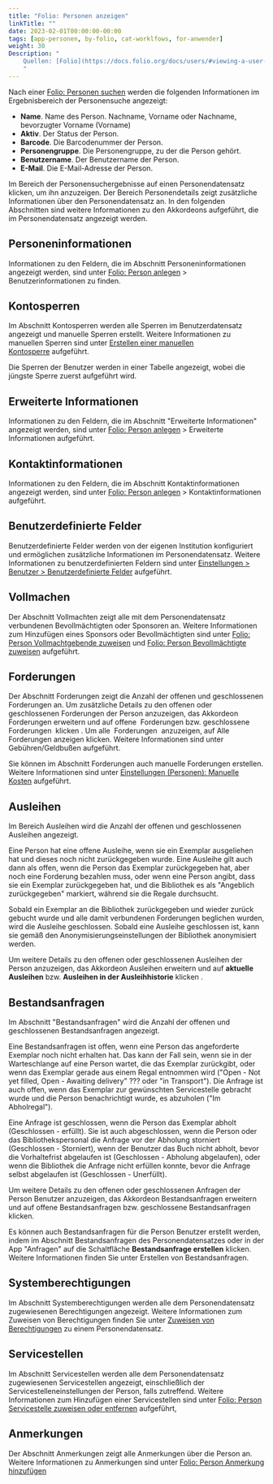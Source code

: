 ```yaml
---
title: "Folio: Personen anzeigen"
linkTitle: ""
date: 2023-02-01T00:00:00-00:00
tags: [app-personen, by-folio, cat-worklfows, for-anwender]
weight: 30
Description: "
    Quellen: [Folio](https://docs.folio.org/docs/users/#viewing-a-user-record ) & [GBV](https://info.gbv.de/display/FOLIOGBVEXTERN/Folio:+Personen+anzeigen)
    "
---
```


Nach einer [Folio: Personen suchen](https://info.gbv.de/display/FOLIOGBVEXTERN/Folio%3A+Personen+suchen) werden die folgenden Informationen im Ergebnisbereich der Personensuche angezeigt:

-   **Name**. Name des Person. Nachname, Vorname oder Nachname, bevorzugter Vorname (Vorname)
-   **Aktiv**. Der Status der Person.
-   **Barcode**. Die Barcodenummer der Person.
-   **Personengruppe**. Die Personengruppe, zu der die Person gehört.
-   **Benutzername**. Der Benutzername der Person.
-   **E-Mail**. Die E-Mail-Adresse der Person.

Im Bereich der Personensuchergebnisse auf einen Personendatensatz klicken, um ihn anzuzeigen. Der Bereich Personendetails zeigt zusätzliche Informationen über den Personendatensatz an. In den folgenden Abschnitten sind weitere Informationen zu den Akkordeons aufgeführt, die im Personendatensatz angezeigt werden.

## Personeninformationen

Informationen zu den Feldern, die im Abschnitt Personeninformationen angezeigt werden, sind unter [Folio: Person anlegen](https://info.gbv.de/display/FOLIOGBVEXTERN/Folio%3A+Person+anlegen) > Benutzerinformationen zu finden.

## Kontosperren

Im Abschnitt Kontosperren werden alle Sperren im Benutzerdatensatz angezeigt und manuelle Sperren erstellt. Weitere Informationen zu manuellen Sperren sind unter [Erstellen einer manuellen Kontosperre](https://info.gbv.de/display/FOLIOGBVEXTERN/Einstellungen+%28Personen%29%3A+Kontosperren) aufgeführt.

Die Sperren der Benutzer werden in einer Tabelle angezeigt, wobei die jüngste Sperre zuerst aufgeführt wird.

## Erweiterte Informationen

Informationen zu den Feldern, die im Abschnitt "Erweiterte Informationen" angezeigt werden, sind unter [Folio: Person anlegen](https://info.gbv.de/display/FOLIOGBVEXTERN/Folio%3A+Person+anlegen) > Erweiterte Informationen aufgeführt.

## Kontaktinformationen

Informationen zu den Feldern, die im Abschnitt Kontaktinformationen angezeigt werden, sind unter [Folio: Person anlegen](https://info.gbv.de/display/FOLIOGBVEXTERN/Folio%3A+Person+anlegen) > Kontaktinformationen aufgeführt.

## Benutzerdefinierte Felder

Benutzerdefinierte Felder werden von der eigenen Institution konfiguriert und ermöglichen zusätzliche Informationen im Personendatensatz. Weitere Informationen zu benutzerdefinierten Feldern sind unter [Einstellungen > Benutzer > Benutzerdefinierte Felder](https://info.gbv.de/display/FOLIOGBVEXTERN/Einstellungen+%28Personen%29%3A+Benutzerdefinierte+Felder) aufgeführt.

## Vollmachen

Der Abschnitt Vollmachten zeigt alle mit dem Personendatensatz verbundenen Bevollmächtigten oder Sponsoren an. Weitere Informationen zum Hinzufügen eines Sponsors oder Bevollmächtigten sind unter [Folio: Person Vollmachtgebende zuweisen](https://info.gbv.de/display/FOLIOGBVEXTERN/Folio%3A+Person+Vollmachtgebende+zuweisen) und [Folio: Person Bevollmächtigte zuweisen](https://info.gbv.de/pages/viewpage.action?pageId=840859875) aufgeführt.

## Forderungen

Der Abschnitt Forderungen zeigt die Anzahl der offenen und geschlossenen Forderungen an. Um zusätzliche Details zu den offenen oder geschlossenen Forderungen der Person anzuzeigen, das Akkordeon Forderungen erweitern und auf offene  Forderungen bzw. geschlossene Forderungen  klicken . Um alle  Forderungen  anzuzeigen, auf Alle Forderungen anzeigen klicken. Weitere Informationen sind unter Gebühren/Geldbußen aufgeführt.

Sie können im Abschnitt Forderungen auch manuelle Forderungen erstellen. Weitere Informationen sind unter [Einstellungen (Personen): Manuelle Kosten](https://info.gbv.de/display/FOLIOGBVEXTERN/Einstellungen+%28Personen%29%3A+Manuelle+Kosten) aufgeführt.

## Ausleihen

Im Bereich Ausleihen wird die Anzahl der offenen und geschlossenen Ausleihen angezeigt.

Eine Person hat eine offene Ausleihe, wenn sie ein Exemplar ausgeliehen hat und dieses noch nicht zurückgegeben wurde. Eine Ausleihe gilt auch dann als offen, wenn die Person das Exemplar zurückgegeben hat, aber noch eine Forderung bezahlen muss, oder wenn eine Person angibt, dass sie ein Exemplar zurückgegeben hat, und die Bibliothek es als "Angeblich zurückgegeben" markiert, während sie die Regale durchsucht.

Sobald ein Exemplar an die Bibliothek zurückgegeben und wieder zurück gebucht wurde und alle damit verbundenen Forderungen beglichen wurden, wird die Ausleihe geschlossen. Sobald eine Ausleihe geschlossen ist, kann sie gemäß den Anonymisierungseinstellungen der Bibliothek anonymisiert werden.

Um weitere Details zu den offenen oder geschlossenen Ausleihen der Person anzuzeigen, das Akkordeon Ausleihen erweitern und auf **aktuelle Ausleihen** bzw. **Ausleihen in der Ausleihhistorie** klicken .

## Bestandsanfragen

Im Abschnitt "Bestandsanfragen" wird die Anzahl der offenen und geschlossenen Bestandsanfragen angezeigt.

Eine Bestandsanfragen ist offen, wenn eine Person das angeforderte Exemplar noch nicht erhalten hat. Das kann der Fall sein, wenn sie in der Warteschlange auf eine Person wartet, die das Exemplar zurückgibt, oder wenn das Exemplar gerade aus einem Regal entnommen wird ("Open - Not yet filled, Open - Awaiting delivery" ??? oder "in Transport"). Die Anfrage ist auch offen, wenn das Exemplar zur gewünschten Servicestelle gebracht wurde und die Person benachrichtigt wurde, es abzuholen ("Im Abholregal").

Eine Anfrage ist geschlossen, wenn die Person das Exemplar abholt (Geschlossen - erfüllt). Sie ist auch abgeschlossen, wenn die Person oder das Bibliothekspersonal die Anfrage vor der Abholung storniert (Geschlossen - Storniert), wenn der Benutzer das Buch nicht abholt, bevor die Vorhaltefrist abgelaufen ist (Geschlossen - Abholung abgelaufen), oder wenn die Bibliothek die Anfrage nicht erfüllen konnte, bevor die Anfrage selbst abgelaufen ist (Geschlossen - Unerfüllt).

Um weitere Details zu den offenen oder geschlossenen Anfragen der Person Benutzer anzuzeigen, das Akkordeon Bestandsanfragen erweitern und auf offene Bestandsanfragen bzw. geschlossene Bestandsanfragen klicken.

Es können auch Bestandsanfragen für die Person Benutzer erstellt werden, indem im Abschnitt Bestandsanfragen des Personendatensatzes oder in der App "Anfragen" auf die Schaltfläche **Bestandsanfrage erstellen** klicken. Weitere Informationen finden Sie unter Erstellen von Bestandsanfragen.

## Systemberechtigungen

Im Abschnitt Systemberechtigungen werden alle dem Personendatensatz zugewiesenen Berechtigungen angezeigt. Weitere Informationen zum Zuweisen von Berechtigungen finden Sie unter [Zuweisen von Berechtigungen](https://info.gbv.de/display/FOLIOGBVEXTERN/Folio%3A+Person+Rechte+zuweisen) zu einem Personendatensatz.

## Servicestellen

Im Abschnitt Servicestellen werden alle dem Personendatensatz zugewiesenen Servicestellen angezeigt, einschließlich der Servicestelleneinstellungen der Person, falls zutreffend. Weitere Informationen zum Hinzufügen einer Servicestellen sind unter [Folio: Person Servicestelle zuweisen oder entfernen](https://info.gbv.de/display/FOLIOGBVEXTERN/Folio%3A+Person+Servicestelle+zuweisen+oder+entfernen) aufgeführt,

## Anmerkungen

Der Abschnitt Anmerkungen zeigt alle Anmerkungen über die Person an. Weitere Informationen zu Anmerkungen sind unter [Folio: Person Anmerkung hinzufügen](https://info.gbv.de/pages/viewpage.action?pageId=841416763)
